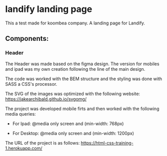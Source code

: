 # landify landing page
This a test made for koombea company. A landing page for Landify.

## Components:

### Header
The Header was made based on the figma design. The version for mobiles and ipad was my own creation following the line of the main design.

The code was worked with the BEM structure and the styling was done with SASS a CSS's processor.

The SVG of the images was optimized with the following website: https://jakearchibald.github.io/svgomg/

The project was developed mobile firts and then worked with the following media queries:

- For Ipad:
@media only screen and (min-width: 768px)

- For Desktop:
@media only screen and (min-width: 1200px)

The URL of the project is as follows:
https://html-css-training-1.herokuapp.com/

